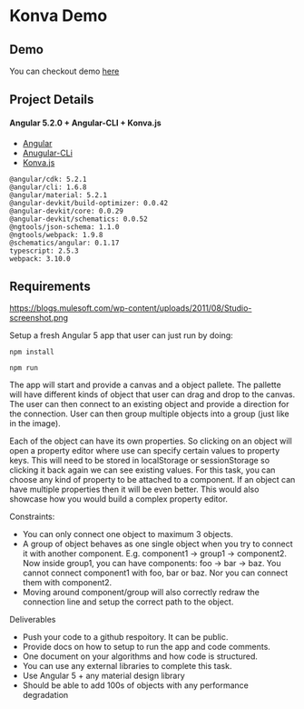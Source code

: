 # Konva Demo

## Demo
You can checkout demo [here](https://webcat12345.github.io/konva-demo/)
## Project Details

#### Angular 5.2.0 + Angular-CLI + Konva.js

* [Angular](https://github.com/angular/angular)
* [Anugular-CLi](https://github.com/angular/angular-cli)
* [Konva.js](https://github.com/konvajs/konva)

``` 
@angular/cdk: 5.2.1
@angular/cli: 1.6.8
@angular/material: 5.2.1
@angular-devkit/build-optimizer: 0.0.42
@angular-devkit/core: 0.0.29
@angular-devkit/schematics: 0.0.52
@ngtools/json-schema: 1.1.0
@ngtools/webpack: 1.9.8
@schematics/angular: 0.1.17
typescript: 2.5.3
webpack: 3.10.0
```

## Requirements

https://blogs.mulesoft.com/wp-content/uploads/2011/08/Studio-screenshot.png

Setup a fresh Angular 5 app that user can just run by doing:

`npm install`

`npm run`

The app will start and provide a canvas and a object pallete. The pallette will
have different kinds of object that user can drag and drop to the canvas. The
user can then connect to an existing object and provide a direction for the
connection.  User can then group multiple objects into a group (just like in
the image).

Each of the object can have its own properties. So clicking on an object will
open a property editor where use can specify certain values to property keys.
This will need to be stored in localStorage or sessionStorage so clicking it
back again we can see existing values. For this task, you can choose any kind
of property to be attached to a component. If an object can have multiple
properties then it will be even better. This would also showcase how you would
build a complex property editor.

Constraints:

* You can only connect one object to maximum 3 objects.
* A group of object behaves as one single object when you try to connect it with
another component. E.g. component1 -> group1 -> component2. Now inside
group1, you can have components: foo -> bar -> baz. You cannot connect
component1 with foo, bar or baz. Nor you can connect them with component2.
* Moving around component/group will also correctly redraw the connection line
and setup the correct path to the object.

Deliverables

* Push your code to a github respoitory. It can be public.
* Provide docs on how to setup to run the app and code comments.
* One document on your algorithms and how code is structured.
* You can use any external libraries to complete this task.
* Use Angular 5 + any material design library
* Should be able to add 100s of objects with any performance degradation
